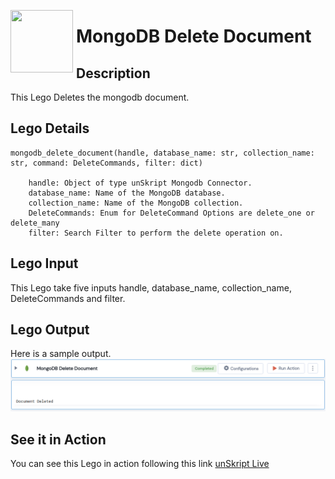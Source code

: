[<img align="left" src="https://unskript.com/assets/favicon.png" width="100" height="100" style="padding-right: 5px">](https://unskript.com/assets/favicon.png) 
<h1>MongoDB Delete Document</h1>

## Description
This Lego Deletes the mongodb document.


## Lego Details

    mongodb_delete_document(handle, database_name: str, collection_name: str, command: DeleteCommands, filter: dict)

        handle: Object of type unSkript Mongodb Connector.
        database_name: Name of the MongoDB database.
        collection_name: Name of the MongoDB collection.
        DeleteCommands: Enum for DeleteCommand Options are delete_one or delete_many
        filter: Search Filter to perform the delete operation on.

## Lego Input
This Lego take five inputs handle, database_name, collection_name, DeleteCommands and filter.
 

## Lego Output
Here is a sample output.
<img src="./1.png">


## See it in Action

You can see this Lego in action following this link [unSkript Live](https://us.app.unskript.io)
